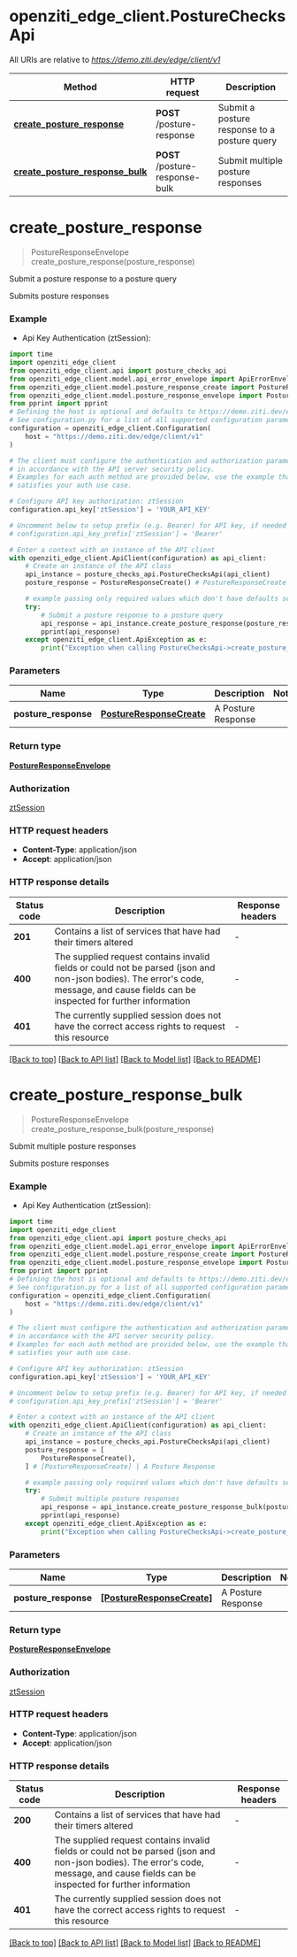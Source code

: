 # openziti_edge_client.PostureChecksApi

All URIs are relative to *https://demo.ziti.dev/edge/client/v1*

Method | HTTP request | Description
------------- | ------------- | -------------
[**create_posture_response**](PostureChecksApi.md#create_posture_response) | **POST** /posture-response | Submit a posture response to a posture query
[**create_posture_response_bulk**](PostureChecksApi.md#create_posture_response_bulk) | **POST** /posture-response-bulk | Submit multiple posture responses


# **create_posture_response**
> PostureResponseEnvelope create_posture_response(posture_response)

Submit a posture response to a posture query

Submits posture responses

### Example

* Api Key Authentication (ztSession):

```python
import time
import openziti_edge_client
from openziti_edge_client.api import posture_checks_api
from openziti_edge_client.model.api_error_envelope import ApiErrorEnvelope
from openziti_edge_client.model.posture_response_create import PostureResponseCreate
from openziti_edge_client.model.posture_response_envelope import PostureResponseEnvelope
from pprint import pprint
# Defining the host is optional and defaults to https://demo.ziti.dev/edge/client/v1
# See configuration.py for a list of all supported configuration parameters.
configuration = openziti_edge_client.Configuration(
    host = "https://demo.ziti.dev/edge/client/v1"
)

# The client must configure the authentication and authorization parameters
# in accordance with the API server security policy.
# Examples for each auth method are provided below, use the example that
# satisfies your auth use case.

# Configure API key authorization: ztSession
configuration.api_key['ztSession'] = 'YOUR_API_KEY'

# Uncomment below to setup prefix (e.g. Bearer) for API key, if needed
# configuration.api_key_prefix['ztSession'] = 'Bearer'

# Enter a context with an instance of the API client
with openziti_edge_client.ApiClient(configuration) as api_client:
    # Create an instance of the API class
    api_instance = posture_checks_api.PostureChecksApi(api_client)
    posture_response = PostureResponseCreate() # PostureResponseCreate | A Posture Response

    # example passing only required values which don't have defaults set
    try:
        # Submit a posture response to a posture query
        api_response = api_instance.create_posture_response(posture_response)
        pprint(api_response)
    except openziti_edge_client.ApiException as e:
        print("Exception when calling PostureChecksApi->create_posture_response: %s\n" % e)
```


### Parameters

Name | Type | Description  | Notes
------------- | ------------- | ------------- | -------------
 **posture_response** | [**PostureResponseCreate**](PostureResponseCreate.md)| A Posture Response |

### Return type

[**PostureResponseEnvelope**](PostureResponseEnvelope.md)

### Authorization

[ztSession](../README.md#ztSession)

### HTTP request headers

 - **Content-Type**: application/json
 - **Accept**: application/json


### HTTP response details

| Status code | Description | Response headers |
|-------------|-------------|------------------|
**201** | Contains a list of services that have had their timers altered |  -  |
**400** | The supplied request contains invalid fields or could not be parsed (json and non-json bodies). The error&#39;s code, message, and cause fields can be inspected for further information |  -  |
**401** | The currently supplied session does not have the correct access rights to request this resource |  -  |

[[Back to top]](#) [[Back to API list]](../README.md#documentation-for-api-endpoints) [[Back to Model list]](../README.md#documentation-for-models) [[Back to README]](../README.md)

# **create_posture_response_bulk**
> PostureResponseEnvelope create_posture_response_bulk(posture_response)

Submit multiple posture responses

Submits posture responses

### Example

* Api Key Authentication (ztSession):

```python
import time
import openziti_edge_client
from openziti_edge_client.api import posture_checks_api
from openziti_edge_client.model.api_error_envelope import ApiErrorEnvelope
from openziti_edge_client.model.posture_response_create import PostureResponseCreate
from openziti_edge_client.model.posture_response_envelope import PostureResponseEnvelope
from pprint import pprint
# Defining the host is optional and defaults to https://demo.ziti.dev/edge/client/v1
# See configuration.py for a list of all supported configuration parameters.
configuration = openziti_edge_client.Configuration(
    host = "https://demo.ziti.dev/edge/client/v1"
)

# The client must configure the authentication and authorization parameters
# in accordance with the API server security policy.
# Examples for each auth method are provided below, use the example that
# satisfies your auth use case.

# Configure API key authorization: ztSession
configuration.api_key['ztSession'] = 'YOUR_API_KEY'

# Uncomment below to setup prefix (e.g. Bearer) for API key, if needed
# configuration.api_key_prefix['ztSession'] = 'Bearer'

# Enter a context with an instance of the API client
with openziti_edge_client.ApiClient(configuration) as api_client:
    # Create an instance of the API class
    api_instance = posture_checks_api.PostureChecksApi(api_client)
    posture_response = [
        PostureResponseCreate(),
    ] # [PostureResponseCreate] | A Posture Response

    # example passing only required values which don't have defaults set
    try:
        # Submit multiple posture responses
        api_response = api_instance.create_posture_response_bulk(posture_response)
        pprint(api_response)
    except openziti_edge_client.ApiException as e:
        print("Exception when calling PostureChecksApi->create_posture_response_bulk: %s\n" % e)
```


### Parameters

Name | Type | Description  | Notes
------------- | ------------- | ------------- | -------------
 **posture_response** | [**[PostureResponseCreate]**](PostureResponseCreate.md)| A Posture Response |

### Return type

[**PostureResponseEnvelope**](PostureResponseEnvelope.md)

### Authorization

[ztSession](../README.md#ztSession)

### HTTP request headers

 - **Content-Type**: application/json
 - **Accept**: application/json


### HTTP response details

| Status code | Description | Response headers |
|-------------|-------------|------------------|
**200** | Contains a list of services that have had their timers altered |  -  |
**400** | The supplied request contains invalid fields or could not be parsed (json and non-json bodies). The error&#39;s code, message, and cause fields can be inspected for further information |  -  |
**401** | The currently supplied session does not have the correct access rights to request this resource |  -  |

[[Back to top]](#) [[Back to API list]](../README.md#documentation-for-api-endpoints) [[Back to Model list]](../README.md#documentation-for-models) [[Back to README]](../README.md)

